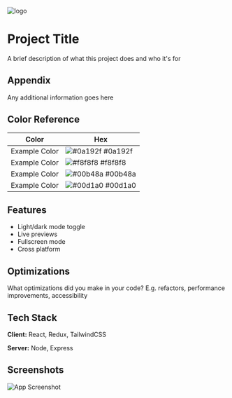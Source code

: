 ![logo](https://user-images.githubusercontent.com/89039068/147739140-68e6a561-974d-4530-95a4-513a760e7f56.png)




# Project Title

A brief description of what this project does and who it's for


## Appendix

Any additional information goes here

## Color Reference

| Color             | Hex                                                                |
| ----------------- | ------------------------------------------------------------------ |
| Example Color | ![#0a192f](https://via.placeholder.com/10/0a192f?text=+) #0a192f |
| Example Color | ![#f8f8f8](https://via.placeholder.com/10/f8f8f8?text=+) #f8f8f8 |
| Example Color | ![#00b48a](https://via.placeholder.com/10/00b48a?text=+) #00b48a |
| Example Color | ![#00d1a0](https://via.placeholder.com/10/00b48a?text=+) #00d1a0 |


## Features

- Light/dark mode toggle
- Live previews
- Fullscreen mode
- Cross platform


## Optimizations

What optimizations did you make in your code? E.g. refactors, performance improvements, accessibility


## Tech Stack

**Client:** React, Redux, TailwindCSS

**Server:** Node, Express


## Screenshots

![App Screenshot](https://via.placeholder.com/468x300?text=App+Screenshot+Here)

